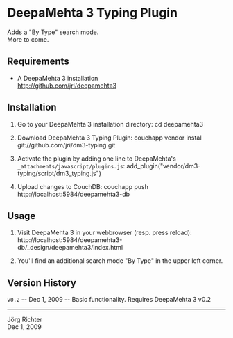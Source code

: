 
DeepaMehta 3 Typing Plugin
==========================

Adds a "By Type" search mode.  
More to come.


Requirements
------------

* A DeepaMehta 3 installation  
  <http://github.com/jri/deepamehta3>


Installation
------------

1.  Go to your DeepaMehta 3 installation directory:
        cd deepamehta3

2.  Download DeepaMehta 3 Typing Plugin:
        couchapp vendor install git://github.com/jri/dm3-typing.git

3.  Activate the plugin by adding one line to DeepaMehta's `_attachments/javascript/plugins.js`:
        add_plugin("vendor/dm3-typing/script/dm3_typing.js")

4.  Upload changes to CouchDB:
        couchapp push http://localhost:5984/deepamehta3-db


Usage
-----

1.  Visit DeepaMehta 3 in your webbrowser (resp. press reload):
        http://localhost:5984/deepamehta3-db/_design/deepamehta3/index.html

2.  You'll find an additional search mode "By Type" in the upper left corner.  


Version History
---------------

`v0.2` -- Dec  1, 2009 -- Basic functionality. Requires DeepaMehta 3 v0.2


------------
Jörg Richter  
Dec 1, 2009
